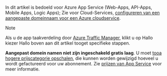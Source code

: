 In dit artikel is bedoeld voor Azure App Service (Web-Apps, API-Apps, Mobile Apps, Logic Apps); Zie voor Cloud-Services, [configureren van een aangepaste domeinnaam voor een Azure cloudservice](../articles/cloud-services/cloud-services-custom-domain-name.md).

> [!NOTE]
> Als u de app taakverdeling door [Azure Traffic Manager](https://azure.microsoft.com/services/traffic-manager/), klikt u op Hallo kiezer Hallo boven aan dit artikel tooget specifieke stappen.
> 
> **Aangepast domein namen niet zijn ingeschakeld gratis laag**. U moet [tooa hogere prijscategorie opschalen](../articles/app-service-web/web-sites-scale.md), die kunnen worden gewijzigd hoeveel u wordt gefactureerd voor uw abonnement. 
> Zie [prijzen van App Service](https://azure.microsoft.com/pricing/details/app-service/) voor meer informatie.
> 
> 

